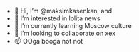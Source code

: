 - 👋 Hi, I’m @maksimkasenkan, and
- 👀 I’m interested in lolita news
- 🌱 I’m currently learning Moscow culture
- 💞️ I’m looking to collaborate on xex
- 📫 OOga booga not not
